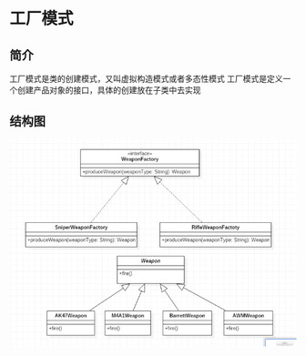 # 工厂模式

## 简介
   工厂模式是类的创建模式，又叫虚拟构造模式或者多态性模式
   工厂模式是定义一个创建产品对象的接口，具体的创建放在子类中去实现
   
## 结构图
   ![结构图](./images/factory.png "简单工厂结构图")
